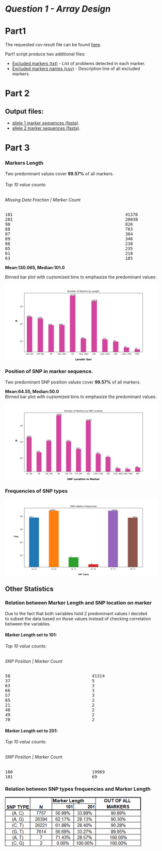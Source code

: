 # ***Question 1 - Array Design***
# Part1
 The requested csv result file can be found [here](output/part1/marker_data.csv).   
 
 Part1 script produce two additional files:  
 - [Excluded markers (txt)](output/part1/excluded_sequences.txt) - List of problems detected in each marker.  
 - [Excluded markers names (csv)](output/part1/error_markers_names.csv) - Description line of all excluded markers.


# Part 2

## Output files:
 - [allele 1 marker sequences (fasta)](output/part2/allele_1_sequences.fasta).
  - [allele 2 marker sequences (fasta)](output/part2/allele_2_sequences.fasta).

# Part 3

### Markers Length

Two predominant values cover **99.57%** of all markers.

###### Top 10 value counts:  
###### Missing Data Fraction | Marker Count
<pre>
101                                            41376
201                                            20038
90                                             826
88                                             783
87                                             384
89                                             346
86                                             238
85                                             235
61                                             218
63                                             185
</pre>

**Mean:130.065, Median:101.0**

Binned bar plot with customized bins to emphasize the predominant values:

![ marker_length](output/part3/plots/marker_length.png)

### Position of SNP in marker sequence.

Two predominant SNP position values cover **99.57%** of all markers.  

**Mean:64.55, Median:50.0**  
Binned bar plot with customized bins to emphasize the predominant values:  
   
![ snp_position](output/part3/plots/snp_pos.png)


### Frequencies of SNP types

![ snp_position](output/part3/plots/alleles_freq.png)

## Other Statistics

### Relation between Marker Length and SNP location on marker

Due to the fact that both variables hold 2 predominant values I decided  
to subset the data based on those values instead of checking correlation  
between the variables.

#### Marker Length set to 101:

###### Top 10 value counts:  
###### SNP Position | Marker Count
<pre>
50                                41314
37                                5
63                                3
66                                3
57                                3
85                                2
21                                2
48                                2
49                                2
70                                2
</pre>



#### Marker Length set to 201:

###### Top 10 value counts:  
###### SNP Position | Marker Count
<pre>
100                               19969
101                               69
</pre>


### Relation between SNP types frequencies and Marker Length

![ snp_position](output/part3/plots/marker_length_allele_freq.png)


